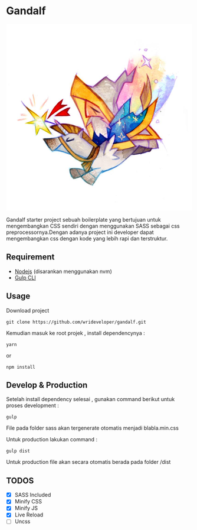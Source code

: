 # Gandalf

![Gandalf](./docs/img/logo.jpg)

Gandalf starter project sebuah boilerplate yang bertujuan untuk mengembangkan CSS sendiri dengan menggunakan SASS sebagai css preprocessornya.Dengan adanya project ini developer dapat mengembangkan css dengan kode yang lebih rapi dan terstruktur.

## Requirement
 - [Nodejs](https://github.com/creationix/nvm) (disarankan menggunakan nvm)
 - [Gulp CLI](https://gulpjs.com/)

## Usage
Download project

```
git clone https://github.com/wrideveloper/gandalf.git
``` 
Kemudian masuk ke root projek , install dependencynya :

```
yarn 
```
or 
```
npm install
```

## Develop & Production

Setelah install dependency selesai , gunakan command berikut untuk proses development :
```
gulp
```
File pada folder sass akan tergenerate otomatis menjadi blabla.min.css


Untuk production lakukan command : 
```
gulp dist
```
Untuk production file akan secara otomatis berada pada folder /dist

## TODOS

 * [x] SASS Included
 * [x] Minify CSS
 * [x] Minify JS
 * [x] Live Reload
 * [ ] Uncss

## 